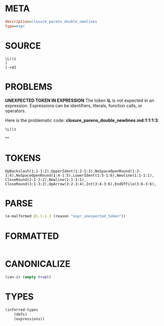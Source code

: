 # META
~~~ini
description=closure_parens_double_newlines
type=expr
~~~
# SOURCE
~~~roc
\L((z
)
)->42
~~~
# PROBLEMS
**UNEXPECTED TOKEN IN EXPRESSION**
The token **\L** is not expected in an expression.
Expressions can be identifiers, literals, function calls, or operators.

Here is the problematic code:
**closure_parens_double_newlines.md:1:1:1:3:**
```roc
\L((z
```
^^


# TOKENS
~~~zig
OpBackslash(1:1-1:2),UpperIdent(1:2-1:3),NoSpaceOpenRound(1:3-1:4),NoSpaceOpenRound(1:4-1:5),LowerIdent(1:5-1:6),Newline(1:1-1:1),
CloseRound(2:1-2:2),Newline(1:1-1:1),
CloseRound(3:1-3:2),OpArrow(3:2-3:4),Int(3:4-3:6),EndOfFile(3:6-3:6),
~~~
# PARSE
~~~clojure
(e-malformed @1.1-1.3 (reason "expr_unexpected_token"))
~~~
# FORMATTED
~~~roc

~~~
# CANONICALIZE
~~~clojure
(can-ir (empty true))
~~~
# TYPES
~~~clojure
(inferred-types
	(defs)
	(expressions))
~~~
